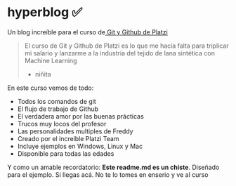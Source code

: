 # hyperblog ✅
Un blog increíble para el curso de[ Git y Github de Platzi](https://platzi.com/cursos/git-github/)
>El curso de Git y Github de Platzi es lo que me hacía falta para triplicar mi salario y lanzarme a la industria del tejido de lana sintética con Machine Learning
> - niñita

En este curso vemos de todo:
* Todos los comandos de git
* El flujo de trabajo de Github
* El verdadera amor por las buenas prácticas
* Trucos muy locos del profesor
* Las personalidades multiples de Freddy
* Creado por el increíble Platzi Team
* Incluye ejemplos en Windows, Linux y Mac
* Disponible para todas las edades

Y como un amable recordatorio: **Este readme.md es un chiste**. Diseñado para el ejemplo. Si llegas acá. No te lo tomes en enserio y ve al curso
